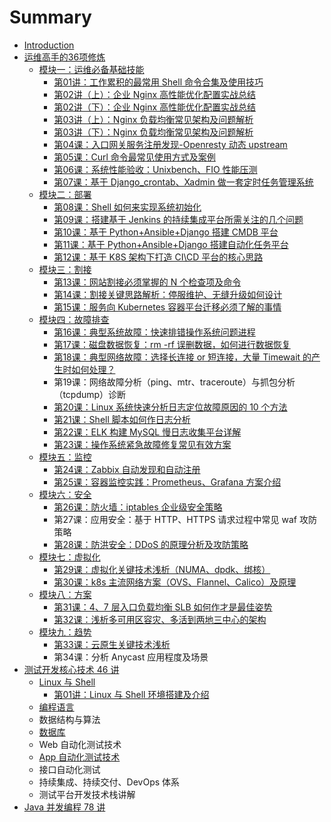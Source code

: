 # Summary

* [Introduction](README.md)
* [运维高手的36项修炼](yun-wei-gao-shou-de-36-xiang-xiu-lian.md)
  * [模块一：运维必备基础技能](yun-wei-gao-shou-de-36-xiang-xiu-lian/mo-kuai-yi-ff1a-yun-wei-bi-bei-ji-chu-ji-neng.md)
    * [第01讲：工作累积的最常用 Shell 命令合集及使用技巧](yun-wei-gao-shou-de-36-xiang-xiu-lian/mo-kuai-yi-ff1a-yun-wei-bi-bei-ji-chu-ji-neng/di-01-jiang-ff1a-gong-zuo-lei-ji-de-zui-chang-yong-shell-ming-ling-he-ji-ji-shi-yong-ji-qiao.md)
    * [第02讲（上）：企业 Nginx 高性能优化配置实战总结](yun-wei-gao-shou-de-36-xiang-xiu-lian/mo-kuai-yi-ff1a-yun-wei-bi-bei-ji-chu-ji-neng/di-02-jiang-ff08-shang-ff09-ff1a-qi-ye-nginx-gao-xing-neng-you-hua-pei-zhi-shi-zhan-zong-jie.md)
    * [第02讲（下）：企业 Nginx 高性能优化配置实战总结](yun-wei-gao-shou-de-36-xiang-xiu-lian/mo-kuai-yi-ff1a-yun-wei-bi-bei-ji-chu-ji-neng/di-02-jiang-ff08-xia-ff09-ff1a-qi-ye-nginx-gao-xing-neng-you-hua-pei-zhi-shi-zhan-zong-jie.md)
    * [第03讲（上）：Nginx 负载均衡常见架构及问题解析](yun-wei-gao-shou-de-36-xiang-xiu-lian/mo-kuai-yi-ff1a-yun-wei-bi-bei-ji-chu-ji-neng/di-03-jiang-ff08-shang-ff09-ff1a-nginx-fu-zai-jun-heng-chang-jian-jia-gou-ji-wen-ti-jie-xi.md)
    * [第03讲（下）：Nginx 负载均衡常见架构及问题解析](yun-wei-gao-shou-de-36-xiang-xiu-lian/mo-kuai-yi-ff1a-yun-wei-bi-bei-ji-chu-ji-neng/di-03-jiang-ff08-xia-ff09-ff1a-nginx-fu-zai-jun-heng-chang-jian-jia-gou-ji-wen-ti-jie-xi.md)
    * [第04课：入口网关服务注册发现-Openresty 动态 upstream](yun-wei-gao-shou-de-36-xiang-xiu-lian/mo-kuai-yi-ff1a-yun-wei-bi-bei-ji-chu-ji-neng/di-04-ke-ff1a-ru-kou-wang-guan-fu-wu-zhu-ce-fa-73b0-openresty-dong-tai-upstream.md)
    * [第05课：Curl 命令最常见使用方式及案例](yun-wei-gao-shou-de-36-xiang-xiu-lian/mo-kuai-yi-ff1a-yun-wei-bi-bei-ji-chu-ji-neng/di-05-ke-ff1a-curl-ming-ling-zui-chang-jian-shi-yong-fang-shi-ji-an-li.md)
    * [第06课：系统性能验收：Unixbench、FIO 性能压测](yun-wei-gao-shou-de-36-xiang-xiu-lian/mo-kuai-yi-ff1a-yun-wei-bi-bei-ji-chu-ji-neng/di-06-ke-ff1a-xi-tong-xing-neng-yan-shou-ff1a-unixbench-fio-xing-neng-ya-ce.md)
    * [第07课：基于 Django\_crontab、Xadmin 做一套定时任务管理系统](yun-wei-gao-shou-de-36-xiang-xiu-lian/mo-kuai-yi-ff1a-yun-wei-bi-bei-ji-chu-ji-neng/di-07-ke-ff1a-ji-yu-django-crontab-xadmin-zuo-yi-tao-ding-shi-ren-wu-guan-li-xi-tong.md)
  * [模块二：部署](yun-wei-gao-shou-de-36-xiang-xiu-lian/mo-kuai-er-ff1a-bu-shu.md)
    * [第08课：Shell 如何来实现系统初始化](yun-wei-gao-shou-de-36-xiang-xiu-lian/mo-kuai-er-ff1a-bu-shu/di-08-keff1a-shell-ru-he-lai-shi-xian-xi-tong-chu-shi-hua.md)
    * [第09课：搭建基于 Jenkins 的持续集成平台所需关注的几个问题](yun-wei-gao-shou-de-36-xiang-xiu-lian/mo-kuai-er-ff1a-bu-shu/di-09-ke-ff1a-da-jian-ji-yu-jenkins-de-chi-xu-ji-cheng-ping-tai-suo-xu-guan-zhu-de-ji-ge-wen-ti.md)
    * [第10课：基于 Python+Ansible+Django 搭建 CMDB 平台](yun-wei-gao-shou-de-36-xiang-xiu-lian/mo-kuai-er-ff1a-bu-shu/di-10-ke-ff1a-ji-yu-python-+-ansible-+-django-da-jian-cmdb-ping-tai.md)
    * [第11课：基于 Python+Ansible+Django 搭建自动化任务平台](yun-wei-gao-shou-de-36-xiang-xiu-lian/mo-kuai-er-ff1a-bu-shu/di-11-ke-ff1a-ji-yu-python-+-ansible-+-django-da-jian-zi-dong-hua-ren-wu-ping-tai.md)
    * [第12课：基于 K8S 架构下打造 CI\CD 平台的核心思路](yun-wei-gao-shou-de-36-xiang-xiu-lian/mo-kuai-er-ff1a-bu-shu/di-12-ke-ff1a-ji-yu-k8s-jia-gou-xia-da-zao-ci-cd-ping-tai-de-he-xin-si-lu.md)
  * [模块三：割接](yun-wei-gao-shou-de-36-xiang-xiu-lian/mo-kuai-san-ff1a-ge-jie.md)
    * [第13课：网站割接必须掌握的 N 个检查项及命令](yun-wei-gao-shou-de-36-xiang-xiu-lian/mo-kuai-san-ff1a-ge-jie/di-13-ke-ff1a-wang-zhan-ge-jie-bi-xu-zhang-wo-de-n-ge-jian-cha-xiang-ji-ming-ling.md)
    * [第14课：割接关键思路解析：停服维护、无缝升级如何设计](yun-wei-gao-shou-de-36-xiang-xiu-lian/mo-kuai-san-ff1a-ge-jie/di-14-ke-ff1a-ge-jie-guan-jian-si-lu-jie-xi-ff1a-ting-fu-wei-hu-3001-wu-feng-sheng-ji-ru-he-she-ji.md)
    * [第15课：服务向 Kubernetes 容器平台迁移必须了解的事情](yun-wei-gao-shou-de-36-xiang-xiu-lian/mo-kuai-san-ff1a-ge-jie/di-15-ke-ff1a-fu-wu-xiang-kubernetes-rong-qi-ping-tai-qian-yi-bi-xu-le-jie-de-shi-qing.md)
  * [模块四：故障排查](yun-wei-gao-shou-de-36-xiang-xiu-lian/mo-kuai-si-ff1a-gu-zhang-pai-cha.md)
    * [第16课：典型系统故障：快速排错操作系统问题进程](yun-wei-gao-shou-de-36-xiang-xiu-lian/mo-kuai-si-ff1a-gu-zhang-pai-cha/di-16-ke-ff1a-dian-xing-xi-tong-gu-zhang-ff1a-kuai-su-pai-cuo-cao-zuo-xi-tong-wen-ti-jin-cheng.md)
    * [第17课：磁盘数据恢复：rm -rf 误删数据，如何进行数据恢复](yun-wei-gao-shou-de-36-xiang-xiu-lian/mo-kuai-si-ff1a-gu-zhang-pai-cha/di-17-ke-ff1a-ci-pan-shu-ju-hui-fu-ff1a-rm-rf-wu-shan-shu-ju-ff0c-ru-he-jin-xing-shu-ju-hui-fu.md)
    * [第18课：典型网络故障：选择长连接 or 短连接，大量 Timewait 的产生时如何处理？](yun-wei-gao-shou-de-36-xiang-xiu-lian/mo-kuai-san-ff1a-ge-jie/di-18-ke-ff1a-dian-xing-wang-luo-gu-zhang-ff1a-xuan-ze-chang-lian-jie-or-duan-lian-jie-ff0c-da-liang-timewait-de-chan-sheng-shi-ru-he-chu-li-ff1f.md)
    * 第19课：网络故障分析（ping、mtr、traceroute）与抓包分析（tcpdump）诊断
    * [第20课：Linux 系统快速分析日志定位故障原因的 10 个方法](yun-wei-gao-shou-de-36-xiang-xiu-lian/mo-kuai-si-ff1a-gu-zhang-pai-cha/di-20-ke-ff1a-linux-xi-tong-kuai-su-fen-xi-ri-zhi-ding-wei-gu-zhang-yuan-yin-de-10-ge-fang-fa.md)
    * [第21课：Shell 脚本如何作日志分析](yun-wei-gao-shou-de-36-xiang-xiu-lian/mo-kuai-si-ff1a-gu-zhang-pai-cha/di-21-keff1a-shell-jiao-ben-ru-he-zuo-ri-zhi-fen-xi.md)
    * [第22课：ELK 构建 MySQL 慢日志收集平台详解](yun-wei-gao-shou-de-36-xiang-xiu-lian/mo-kuai-si-ff1a-gu-zhang-pai-cha/di-22-ke-ff1a-elk-gou-jian-mysql-man-ri-zhi-shou-ji-ping-tai-xiang-jie.md)
    * [第23课：操作系统紧急故障修复常见有效方案](yun-wei-gao-shou-de-36-xiang-xiu-lian/mo-kuai-si-ff1a-gu-zhang-pai-cha/di-23-ke-ff1a-cao-zuo-xi-tong-jin-ji-gu-zhang-xiu-fu-chang-jian-you-xiao-fang-an.md)
  * [模块五：监控](yun-wei-gao-shou-de-36-xiang-xiu-lian/mo-kuai-wu-ff1a-jian-kong.md)
    * [第24课：Zabbix 自动发现和自动注册](yun-wei-gao-shou-de-36-xiang-xiu-lian/mo-kuai-wu-ff1a-jian-kong/di-24-ke-ff1a-zabbix-zi-dong-fa-xian-he-zi-dong-zhu-ce.md)
    * [第25课：容器监控实践：Prometheus、Grafana 方案介绍](yun-wei-gao-shou-de-36-xiang-xiu-lian/mo-kuai-wu-ff1a-jian-kong/di-25-ke-ff1a-rong-qi-jian-kong-shi-jian-ff1a-prometheus-grafana-fang-an-jie-shao.md)
  * [模块六：安全](yun-wei-gao-shou-de-36-xiang-xiu-lian/mo-kuai-liu-ff1a-an-quan.md)
    * [第26课：防火墙：iptables 企业级安全策略](yun-wei-gao-shou-de-36-xiang-xiu-lian/mo-kuai-liu-ff1a-an-quan/di-26-ke-ff1afang-huo-qiang-ff1a-iptables-qi-ye-ji-an-quan-ce-lve.md)
    * 第27课：应用安全：基于 HTTP、HTTPS 请求过程中常见 waf 攻防策略
    * [第28课：防洪安全：DDoS 的原理分析及攻防策略](yun-wei-gao-shou-de-36-xiang-xiu-lian/mo-kuai-liu-ff1a-an-quan/di-28-ke-ff1a-fang-hong-an-quan-ff1a-ddos-de-yuan-li-fen-xi-ji-gong-fang-ce-lve.md)
  * [模块七：虚拟化](yun-wei-gao-shou-de-36-xiang-xiu-lian/mo-kuai-qi-ff1a-xu-ni-hua.md)
    * [第29课：虚拟化关键技术浅析（NUMA、dpdk、绑核）](yun-wei-gao-shou-de-36-xiang-xiu-lian/mo-kuai-qi-ff1a-xu-ni-hua/di-29-ke-ff1a-xu-ni-hua-guan-jian-ji-zhu-qian-xi-ff08-numa-dpdk-3001-bang-he-ff09.md)
    * [第30课：k8s 主流网络方案（OVS、Flannel、Calico）及原理](yun-wei-gao-shou-de-36-xiang-xiu-lian/mo-kuai-qi-ff1a-xu-ni-hua/di-30-ke-ff1a-k8s-zhu-liu-wang-luofang-an-ff08-ovs-flannel-calico-ff09-ji-yuan-li.md)
  * [模块八：方案](yun-wei-gao-shou-de-36-xiang-xiu-lian/mo-kuai-ba-ff1a-fang-an.md)
    * [第31课：4、7 层入口负载均衡 SLB 如何作才是最佳姿势](yun-wei-gao-shou-de-36-xiang-xiu-lian/mo-kuai-ba-ff1a-fang-an/di-31-ke-ff1a-4-7-ceng-ru-kou-fu-zai-jun-heng-slb-ru-he-zuo-cai-shi-zui-jia-zi-shi.md)
    * [第32课：浅析多可用区容灾、多活到两地三中心的架构](yun-wei-gao-shou-de-36-xiang-xiu-lian/mo-kuai-ba-ff1a-fang-an/di-32-ke-ff1a-qian-xi-duo-ke-yong-qu-rong-zai-3001-duo-huo-dao-liang-di-san-zhong-xin-de-jia-gou.md)
  * [模块九：趋势](yun-wei-gao-shou-de-36-xiang-xiu-lian/mo-kuai-jiu-ff1a-qu-shi.md)
    * [第33课：云原生关键技术浅析](yun-wei-gao-shou-de-36-xiang-xiu-lian/mo-kuai-jiu-ff1a-qu-shi/di-33-ke-ff1a-yun-yuan-sheng-guan-jian-ji-zhu-qian-xi.md)
    * 第34课：分析 Anycast 应用程度及场景
* [测试开发核心技术 46 讲](ce-shi-kai-fa-he-xin-ji-zhu-46-jiang.md)
  * [Linux 与 Shell](ce-shi-kai-fa-he-xin-ji-zhu-46-jiang/linux-yu-shell.md)
    * [第01讲：Linux 与 Shell 环境搭建及介绍](ce-shi-kai-fa-he-xin-ji-zhu-46-jiang/linux-yu-shell/di-01-jiang-ff1a-linux-yu-shell-huan-jing-da-jian-ji-jie-shao.md)
  * [编程语言](ce-shi-kai-fa-he-xin-ji-zhu-46-jiang/bian-cheng-yu-yan.md)
  * 数据结构与算法
  * [数据库](ce-shi-kai-fa-he-xin-ji-zhu-46-jiang/shu-ju-ku.md)
  * Web 自动化测试技术
  * [App 自动化测试技术](ce-shi-kai-fa-he-xin-ji-zhu-46-jiang/app-zi-dong-hua-ce-shi-ji-zhu.md)
  * 接口自动化测试
  * 持续集成、持续交付、DevOps 体系
  * 测试平台开发技术栈讲解
* [Java 并发编程 78 讲](java-bing-fa-bian-cheng-78-jiang.md)

